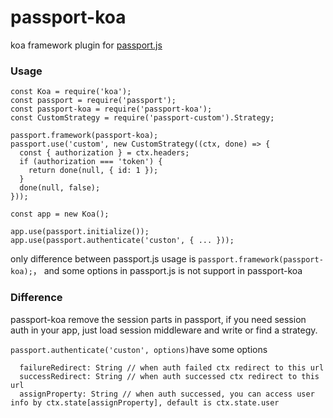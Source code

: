 # passport-koa
koa framework plugin for [passport.js](https://www.npmjs.com/package/passport)

### Usage
```
const Koa = require('koa');
const passport = require('passport');
const passport-koa = require('passport-koa');
const CustomStrategy = require('passport-custom').Strategy;

passport.framework(passport-koa);
passport.use('custom', new CustomStrategy((ctx, done) => {
  const { authorization } = ctx.headers;
  if (authorization === 'token') {
    return done(null, { id: 1 });
  } 
  done(null, false);
}));

const app = new Koa();

app.use(passport.initialize());
app.use(passport.authenticate('custon', { ... }));
```
only difference between passport.js usage is `passport.framework(passport-koa);`， and some options in passport.js is not support in passport-koa

### Difference
passport-koa remove the session parts in passport, if you need session auth in your app, just load session middleware and write or find a strategy.

`passport.authenticate('custon', options)`have some options
```
  failureRedirect: String // when auth failed ctx redirect to this url
  successRedirect: String // when auth successed ctx redirect to this url
  assignProperty: String // when auth successed, you can access user info by ctx.state[assignProperty], default is ctx.state.user
```
